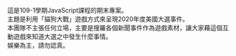 這是109-1學期JavaScript課程的期末專案。<br>
主題是利用「貓狗大戰」遊戲方式來呈現2020年度美國大選事件。<br>
本團隊不主張任何立場，主要是搜羅各個新聞事件作為遊戲素材，讓大家藉這個互動遊戲來知道大選之中發生什麼事情。<br>
娛樂為主，請勿認真。
